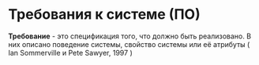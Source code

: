 # Требования к системе (ПО)

**Требование** - это спецификация того, что должно быть реализовано. В них описано поведение системы, свойство системы или её атрибуты ( Ian Sommerville и Pete Sawyer, 1997 )

